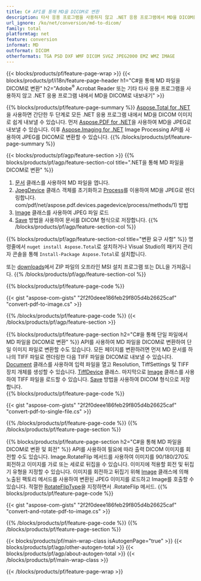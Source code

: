 ```yaml
---
title: C# API를 통해 MD을 DICOM로 변환
description: 타사 응용 프로그램을 사용하지 않고 .NET 응용 프로그램에서 MD을 DICOM로 내보내기
url_ignore: /ko/net/conversion/md-to-dicom/
family: total
platformtag: net
feature: conversion
informat: MD
outformat: DICOM
otherformats: TGA PSD DXF WMF DICOM SVGZ JPEG2000 EMZ WMZ IMAGE
---
```

{{< blocks/products/pf/feature-page-wrap >}}
{{< blocks/products/pf/i18n/feature-page-header h1="C#을 통해 MD 파일을 DICOM로 변환" h2="Adobe<sup>&reg;</sup> Acrobat Reader 또는 기타 타사 응용 프로그램을 사용하지 않고 .NET 응용 프로그램 내에서 MD을 DICOM로 내보내기" >}}

{{% blocks/products/pf/feature-page-summary %}}
[Aspose.Total for .NET](https://products.aspose.com/total/net/)을 사용하면 간단한 두 단계로 모든 .NET 응용 프로그램 내에서 MD을 DICOM 이미지로 쉽게 내보낼 수 있습니다. 먼저 [Aspose.PDF for .NET](https://products.aspose.com/pdf/net/)을 사용하여 MD을 JPEG로 내보낼 수 있습니다. 이후 [Aspose.Imaging for .NET](https://products.aspose.com/imaging/net/) Image Processing API를 사용하여 JPEG를 DICOM로 변환할 수 있습니다.
{{% /blocks/products/pf/feature-page-summary  %}}

{{< blocks/products/pf/agp/feature-section >}}
{{% blocks/products/pf/agp/feature-section-col title=".NET을 통해 MD 파일을 DICOM로 변환" %}}
1. [문서](https://reference.aspose.com/pdf/net/aspose.pdf/document) 클래스를 사용하여 MD 파일을 엽니다.
2. [JpegDevice](https://reference.aspose.com/pdf/net/aspose.pdf.devices/jpegdevice) 클래스 객체를 초기화하고 [Process](https://apireference.aspose)를 이용하여 MD을 JPEG로 렌더링합니다. com/pdf/net/aspose.pdf.devices.pagedevice/process/methods/1) 방법
3. [Image](https://reference.aspose.com/imaging/net/aspose.imaging/image) 클래스를 사용하여 JPEG 파일 로드
4. [Save](https://reference.aspose.com/imaging/net/aspose.imaging.image/save/methods/4) 방법을 사용하여 문서를 DICOM 형식으로 저장합니다.
{{% /blocks/products/pf/agp/feature-section-col %}}

{{% blocks/products/pf/agp/feature-section-col title="변환 요구 사항" %}}
명령줄에서 ```nuget install Aspose.Total```로 설치하거나 Visual Studio의 패키지 관리자 콘솔을 통해 ```Install-Package Aspose.Total```로 설치합니다.

또는 [downloads](https://releases.aspose.com/total/net)에서 ZIP 파일의 오프라인 MSI 설치 프로그램 또는 DLL을 가져옵니다.
{{% /blocks/products/pf/agp/feature-section-col %}}

{{% blocks/products/pf/feature-page-code %}}

{{< gist "aspose-com-gists" "2f2f0deee186feb29f805d4b26625caf" "convert-pdf-to-image.cs" >}}


{{% /blocks/products/pf/feature-page-code %}}
{{< /blocks/products/pf/agp/feature-section >}}

{{% blocks/products/pf/feature-page-section  h2="C#을 통해 단일 파일에서 MD 파일을 DICOM로 변환" %}}
API를 사용하여 MD 파일을 DICOM로 변환하여 단일 이미지 파일로 변환할 수도 있습니다. 모든 페이지를 변환하려면 먼저 MD 문서를 하나의 TIFF 파일로 렌더링한 다음 TIFF 파일을 DICOM로 내보낼 수 있습니다. [Document](https://reference.aspose.com/pdf/net/aspose.pdf/document) 클래스를 사용하여 입력 파일을 열고 Resolution, TiffSettings 및 TIFF 장치 개체를 생성할 수 있습니다. [TiffDevice](https://reference.aspose.com/pdf/net/aspose.pdf.devices/tiffdevice) 클래스. 마지막으로 [Image](https://reference.aspose.com/imaging/net/aspose.imaging/image) 클래스를 사용하여 TIFF 파일을 로드할 수 있습니다.
[Save](https://reference.aspose.com/imaging/net/aspose.imaging.image/save/methods/4) 방법을 사용하여 DICOM 형식으로 저장합니다.  
{{% blocks/products/pf/feature-page-code %}}

{{< gist "aspose-com-gists" "2f2f0deee186feb29f805d4b26625caf" "convert-pdf-to-single-file.cs" >}}

{{% /blocks/products/pf/feature-page-code  %}}
{{% /blocks/products/pf/feature-page-section %}}

{{% blocks/products/pf/feature-page-section  h2="C#을 통해 MD 파일을 DICOM로 변환 및 회전" %}}
API를 사용하여 필요에 따라 출력 DICOM 이미지를 회전할 수도 있습니다. Image.RotateFlip 메서드를 사용하여 이미지를 90/180/270도 회전하고 이미지를 가로 또는 세로로 뒤집을 수 있습니다. 이미지에 적용할 회전 및 뒤집기 유형을 지정할 수 있습니다. 이미지를 회전하고 뒤집기 위해 [Image](https://reference.aspose.com/imaging/net/aspose.imaging/image) 클래스에 의해 노출된 팩토리 메서드를 사용하여 변환된 JPEG 이미지를 로드하고 Image를 호출할 수 있습니다. 적절한 [RotateFlipType](https://reference.aspose.com/imaging/net/aspose.imaging/rotatefliptype)을 지정하면서 .RotateFlip 메서드. 
{{% blocks/products/pf/feature-page-code %}}

{{< gist "aspose-com-gists" "2f2f0deee186feb29f805d4b26625caf" "convert-and-rotate-pdf-to-image.cs" >}}

{{% /blocks/products/pf/feature-page-code  %}}
{{% /blocks/products/pf/feature-page-section %}}

{{< blocks/products/pf/main-wrap-class isAutogenPage="true" >}}
{{< blocks/products/pf/agp/other-autogen-total >}}
{{< blocks/products/pf/agp/about-autogen-total >}}
{{< /blocks/products/pf/main-wrap-class >}}

{{< /blocks/products/pf/feature-page-wrap >}}